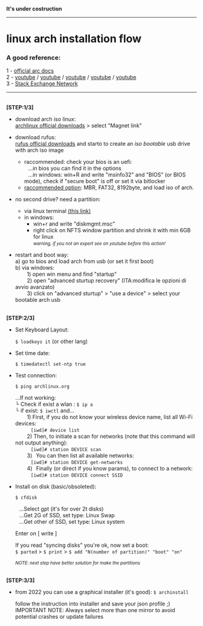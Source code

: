 <b> It's under costruction </b>

---

# linux arch installation flow

### A good reference:

1 - [official arc docs](https://wiki.archlinux.org/title/Installation_guide)<br>
2 - [youtube](https://www.youtube.com/watch?v=RsrPrA8NJHk) / [youtube](https://www.youtube.com/watch?v=LGhifbn6088&t=309s) / [youtube](https://www.youtube.com/watch?v=C3D_qzw94v8) / [youtube](https://www.youtube.com/watch?v=sm_fuBeaOqE) / [youtube](https://www.youtube.com/watch?v=JRdYSGh-g3s)<br>
3 - [Stack Exchange Network](https://askubuntu.com/questions/726972/dual-boot-windows-10-and-linux-ubuntu-on-separate-hard-drives)<br>

---
<br> <b>[STEP:1/3]</b>

- download arch iso linux:<br>
  [archlinux official downloads](https://archlinux.org/download/) > select "Magnet link"<br>
 
- download rufus:<br>
  [rufus official downloads](https://rufus.ie/it/) and starto to create an <i>iso bootable</i> usb drive with arch iso image
  - raccommended: check your bios is an uefi:<br>
  ⠀...in bios you can find it in the options<br>
  ⠀...in windows: win+R and write "msinfo32" and "BIOS" (or BIOS mode), check if "secure boot" is off or set it via bitlocker<br>
  - [raccommended option](https://blog.htbaa.com/wp-content/uploads/2013/11/rufus.png): MBR, FAT32, 8192byte, and load iso of arch.<br>

- no second drive? need a partition:
  - via linux terminal [(this link)](https://phoenixnap.com/kb/linux-create-partition)
  - in windows:<br>
    - win+r and write "diskmgmt.msc"
    - right click on NFTS window partition and shrink it with min 6GB for linux<br>
    <small><i>warning, if you not an expert see on youtube before this action!</i></small><br>

- restart and boot way:<br>
  a) go to bios and load arch from usb (or set it first boot)<br>
  b) via windows:<br>
 ⠀⠀⠀1) open win menu and find "startup"<br>
 ⠀⠀⠀2) open "advanced sturtup recovery" (ITA:modifica le opzioni di avvio avanzato)<br>
 ⠀⠀⠀3) click on "advanced sturtup" > "use a device" > select your bootable arch usb<br>

<br> <b>[STEP:2/3]</b>

- Set Keyboard Layout:<br>

    `$ loadkeys it` (or other lang)<br>

- Set time date:<br>

    `$ timedatectl set-ntp true`<br>

- Test connection:<br>

  `$ ping archlinux.org`<br>

   ...If not working:<br>
      └ Check if exist a wlan : `$ ip a`<br>
        └ if exist: `$ iwctl` and...<br>
        ⠀⠀⠀1) First, if you do not know your wireless device name, list all Wi-Fi devices:<br>
        ⠀⠀⠀⠀`[iwd]# device list`<br>
        ⠀⠀⠀2) Then, to initiate a scan for networks (note that this command will not output anything):<br>
        ⠀⠀⠀⠀`[iwd]# station DEVICE scan`<br>
        ⠀⠀⠀3)⠀You can then list all available networks:<br>
        ⠀⠀⠀⠀`[iwd]# station DEVICE get-networks`<br>
        ⠀⠀⠀4)⠀Finally (or direct if you know params), to connect to a network:<br>
        ⠀⠀⠀⠀`[iwd]# station DEVICE connect SSID`<br>

- Install on disk (basic/obsoleted):

  `$ cfdisk`<br>

  ⠀...Select gpt (it's for over 2t disks)<br>
  ⠀...Get 2G of SSD, set type: Linux Swap<br>
  ⠀...Get other of SSD, set type: Linux system<br>

  Enter on [ write ]

  If you read "syncing disks" you're ok, now set a boot:<br>
  `$ parted` > `$ print` > `$ add "N(number of partition)" "boot" "on"`

  <top><sub><i>NOTE: next step have better solution for make the partitions</i></sub></top>


<br> <b>[STEP:3/3]</b>

- from 2022 you can use a graphical installer (it's good):
  `$ archinstall`

   follow the instruction into installer and save your json profile ;)
   IMPORTANT NOTE: Always select more than one mirror to avoid potential crashes or update failures
